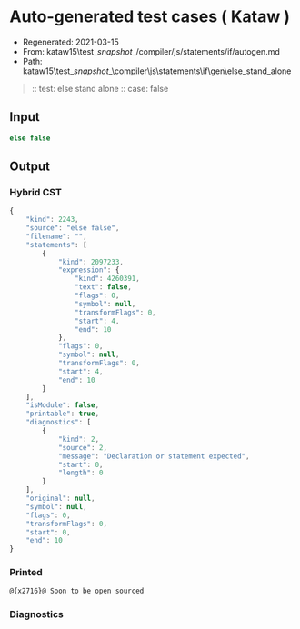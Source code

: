 # Auto-generated test cases ( Kataw )
- Regenerated: 2021-03-15
- From: kataw15\test\__snapshot__/compiler/js/statements/if/autogen.md
- Path: kataw15\test\__snapshot__\compiler\js\statements\if\gen\else_stand_alone
> :: test: else stand alone
> :: case: false
## Input

`````js
else false
`````

## Output

### Hybrid CST

```javascript
{
    "kind": 2243,
    "source": "else false",
    "filename": "",
    "statements": [
        {
            "kind": 2097233,
            "expression": {
                "kind": 4260391,
                "text": false,
                "flags": 0,
                "symbol": null,
                "transformFlags": 0,
                "start": 4,
                "end": 10
            },
            "flags": 0,
            "symbol": null,
            "transformFlags": 0,
            "start": 4,
            "end": 10
        }
    ],
    "isModule": false,
    "printable": true,
    "diagnostics": [
        {
            "kind": 2,
            "source": 2,
            "message": "Declaration or statement expected",
            "start": 0,
            "length": 0
        }
    ],
    "original": null,
    "symbol": null,
    "flags": 0,
    "transformFlags": 0,
    "start": 0,
    "end": 10
}
```

### Printed

```javascript
@{x2716}@ Soon to be open sourced
```

### Diagnostics

```javascript

```

